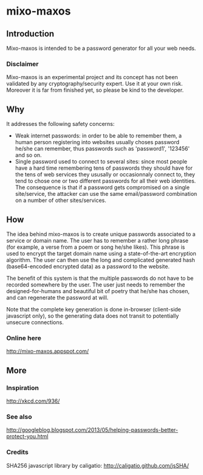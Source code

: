 mixo-maxos
==========

## Introduction ##
Mixo-maxos is intended to be a password generator for all your web needs.

### Disclaimer ###
Mixo-maxos is an experimental project and its concept has not been validated by any cryptography/security expert. Use it at your own risk.
Moreover it is far from finished yet, so please be kind to the developer.

## Why ##
It addresses the following safety concerns:
- Weak internet passwords: in order to be able to remember them, a human person registering into websites usually choses password he/she can remember, thus passwords such as 'password1', '123456' and so on.
- Single password used to connect to several sites: since most people have a hard time remembering tens of passwords they should have for the tens of web services they ususally or occasionnaly connect to, they tend to chose one or two different passwords for all their web identities. The consequence is that if a password gets compromised on a single site/service, the attacker can use the same email/password combination on a number of other sites/services.

## How ##
The idea behind mixo-maxos is to create unique passwords associated to a service or domain name.
The user has to remember a rather long phrase (for example, a verse from a poem or song he/she likes). This phrase is used to encrypt the target domain name using a state-of-the-art encryption algorithm. The user can then use the long and complicated generated hash (base64-encoded encrypted data) as a password to the website.

The benefit of this system is that the multiple passwords do not have to be recorded somewhere by the user. The user just needs to remember the designed-for-humans and beautiful bit of poetry that he/she has chosen, and can regenerate the password at will.

Note that the complete key generation is done in-browser (client-side javascript only), so the generating data does not transit to potentially unsecure connections.

### Online here ###
http://mixo-maxos.appspot.com/

## More ##
### Inspiration ###
http://xkcd.com/936/

### See also ###
http://googleblog.blogspot.com/2013/05/helping-passwords-better-protect-you.html

### Credits ###
SHA256 javascript library by caligatio: http://caligatio.github.com/jsSHA/

